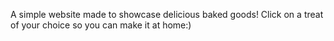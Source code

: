  A simple website made to showcase delicious baked goods! Click on a treat of your choice so you can make it at home:)